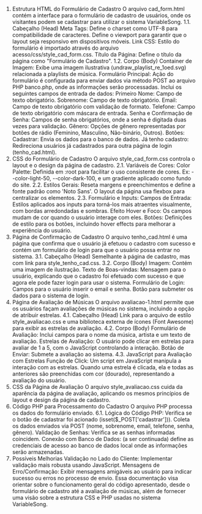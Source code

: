1. Estrutura HTML do Formulário de Cadastro
O arquivo cad_form.html contém a interface para o formulário de cadastro de usuários, onde os visitantes podem se cadastrar para utilizar o sistema VariableSong.
1.1. Cabeçalho (Head)
Meta Tags:
Define o charset como UTF-8 para compatibilidade de caracteres.
Define o viewport para garantir que o layout seja responsivo em dispositivos móveis.
Link CSS:
Estilo do formulário é importado através do arquivo acesso/css/style_cad_form.css.
Título da Página:
Define o título da página como "Formulário de Cadastro".
1.2. Corpo (Body)
Container de Imagem:
Exibe uma imagem ilustrativa (undraw_playlist_re_1oed.svg) relacionada a playlists de música.
Formulário Principal:
Ação do formulário é configurada para enviar dados via método POST ao arquivo PHP banco.php, onde as informações serão processadas.
Inclui os seguintes campos de entrada de dados:
Primeiro Nome: Campo de texto obrigatório.
Sobrenome: Campo de texto obrigatório.
Email: Campo de texto obrigatório com validação de formato.
Telefone: Campo de texto obrigatório com máscara de entrada.
Senha e Confirmação de Senha: Campos de senha obrigatórios, onde a senha é digitada duas vezes para validação.
Gênero: Opções de gênero representadas por botões de rádio (Feminino, Masculino, Não-binário, Outros).
Botões:
Cadastrar: Envia os dados para o banco de dados.
Já tenho cadastro: Redireciona usuários já cadastrados para outra página de login (tenho_cad.html).
2. CSS do Formulário de Cadastro
O arquivo style_cad_form.css controla o layout e o design da página de cadastro.
2.1. Variáveis de Cores:
Color Palette: Definida em :root para facilitar o uso consistente de cores.
Ex: --color-light-50, --color-dark-100, e um gradiente aplicado como fundo do site.
2.2. Estilos Gerais:
Reseta margens e preenchimentos e define a fonte padrão como 'Noto Sans'.
O layout da página usa flexbox para centralizar os elementos.
2.3. Formulário e Inputs:
Campos de Entrada:
Estilos aplicados aos inputs para torná-los mais atraentes visualmente, com bordas arredondadas e sombras.
Efeito Hover e Foco: Os campos mudam de cor quando o usuário interage com eles.
Botões:
Definições de estilo para os botões, incluindo hover effects para melhorar a experiência do usuário.
3. Página de Confirmação de Cadastro
O arquivo tenho_cad.html é uma página que confirma que o usuário já efetuou o cadastro com sucesso e contém um formulário de login para que o usuário possa entrar no sistema.
3.1. Cabeçalho (Head)
Semelhante à página de cadastro, mas com link para style_tenho_cad.css.
3.2. Corpo (Body)
Imagem: Contém uma imagem de ilustração.
Texto de Boas-vindas: Mensagem para o usuário, explicando que o cadastro foi efetuado com sucesso e que agora ele pode fazer login para usar o sistema.
Formulário de Login:
Campos para o usuário inserir o email e senha.
Botão para submeter os dados para o sistema de login.
4. Página de Avaliação de Músicas
O arquivo avaliacao-1.html permite que os usuários façam avaliações de músicas no sistema, incluindo a opção de atribuir estrelas.
4.1. Cabeçalho (Head)
Link para o arquivo de estilo style_avaliacao.css e uma biblioteca externa de ícones (Font Awesome) para exibir as estrelas de avaliação.
4.2. Corpo (Body)
Formulário de Avaliação:
Inclui campos para o nome da música, artista e um texto de avaliação.
Estrelas de Avaliação: O usuário pode clicar em estrelas para avaliar de 1 a 5, com o JavaScript controlando a interação.
Botão de Enviar: Submete a avaliação ao sistema.
4.3. JavaScript para Avaliação com Estrelas
Função de Click:
Um script em JavaScript manipula a interação com as estrelas. Quando uma estrela é clicada, ela e todas as anteriores são preenchidas com cor (dourado), representando a avaliação do usuário.
5. CSS da Página de Avaliação
O arquivo style_avaliacao.css cuida da aparência da página de avaliação, aplicando os mesmos princípios de layout e design da página de cadastro.
6. Código PHP para Processamento do Cadastro
O arquivo PHP processa os dados do formulário enviado.
6.1. Lógica do Código PHP:
Verifica se o botão de cadastrar foi acionado (isset($_POST['cadastrar'])).
Coleta os dados enviados via POST (nome, sobrenome, email, telefone, senha, gênero).
Validação de Senhas: Verifica se as senhas informadas coincidem.
Conexão com Banco de Dados: (a ser continuada) define as credenciais de acesso ao banco de dados local onde as informações serão armazenadas.
7. Possíveis Melhorias
Validação no Lado do Cliente: Implementar validação mais robusta usando JavaScript.
Mensagens de Erro/Confirmação: Exibir mensagens amigáveis ao usuário para indicar sucesso ou erros no processo de envio.
Essa documentação visa orientar sobre o funcionamento geral do código apresentado, desde o formulário de cadastro até a avaliação de músicas, além de fornecer uma visão sobre a estrutura CSS e PHP usadas no sistema VariableSong.
